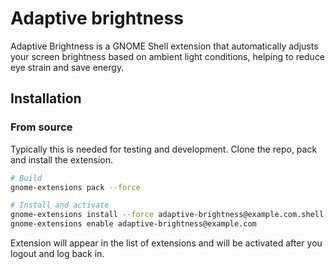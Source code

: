 # Adaptive brightness

Adaptive Brightness is a GNOME Shell extension that automatically adjusts your screen brightness based on ambient light conditions, helping to reduce eye strain and save energy.

## Installation

### From source

Typically this is needed for testing and development. Clone the repo, pack and install the extension.

```bash
# Build
gnome-extensions pack --force

# Install and activate
gnome-extensions install --force adaptive-brightness@example.com.shell-extension.zip
gnome-extensions enable adaptive-brightness@example.com
```

Extension will appear in the list of extensions and will be activated after you logout and log back in.
